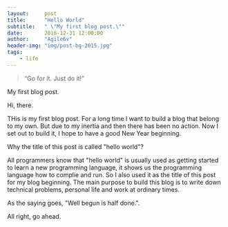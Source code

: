 ```yaml
---
layout:     post
title:      "Hello World"
subtitle:   " \"My first blog post.\""
date:       2016-12-31 12:00:00
author:     "Agile6v"
header-img: "img/post-bg-2015.jpg"
tags:
    - life
---
```


> “Go for it. Just do it!”

My first blog post.

Hi, there.

THis is my first blog post. For a long time I want to build a blog that belong to my own. But due to my inertia and then there has been no action. Now I set out to build it, I hope to have a good New Year beginning.

Why the title of this post is called "hello world"? 

All programmers know that "hello world" is usually used as getting started to learn a new programming language, it shows us the programming language how to complie and run.
So I also used it as the title of this post for my blog beginning. 
The main purpose to build this blog is to write down technical problems, personal life and work at ordinary times. 

As the saying goes, "Well begun is half done.".

All right, go ahead.

